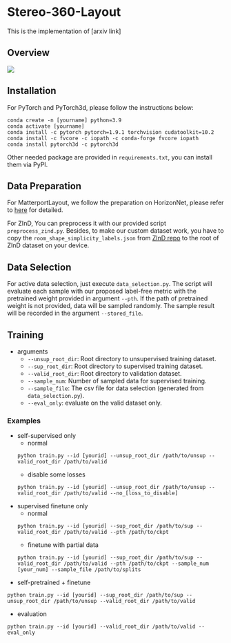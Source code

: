 # Stereo-360-Layout
This is the implementation of [arxiv link]

## Overview
![](https://i.imgur.com/fOyeHXW.jpg)

## Installation
For PyTorch and PyTorch3d, please follow the instructions below:
```
conda create -n [yourname] python=3.9
conda activate [yourname]
conda install -c pytorch pytorch=1.9.1 torchvision cudatoolkit=10.2
conda install -c fvcore -c iopath -c conda-forge fvcore iopath
conda install pytorch3d -c pytorch3d
```
Other needed package are provided in `requirements.txt`, you can install them via PyPI.

## Data Preparation
For MatterportLayout, we follow the preparation on HorizonNet, please refer to [here](https://github.com/sunset1995/HorizonNet/blob/master/README_PREPARE_DATASET.md) for detailed.

For ZInD, You can preprocess it with our provided script `preprocess_zind.py`.
Besides, to make our custom dataset work, you have to copy the `room_shape_simplicity_labels.json` from [ZInD repo](https://github.com/zillow/zind) to the root of ZInD dataset on your device.

## Data Selection
For active data selection, just execute `data_selection.py`. The script will evaluate each sample with our proposed label-free metric with the pretrained weight provided in argument `--pth`. If the path of pretrained weight is not provided, data will be sampled randomly. The sample result will be recorded in the argument `--stored_file`.

## Training
- arguments
    - `--unsup_root_dir`: Root directory to unsupervised training dataset.
    - `--sup_root_dir`: Root directory to supervised training dataset. 
    - `--valid_root_dir`: Root directory to validation dataset.
    - `--sample_num`: Number of sampled data for supervised training.
    - `--sample_file`: The csv file for data selection (generated from `data_selection.py`).
    - `--eval_only`: evaluate on the valid dataset only.

### Examples
- self-supervised only
    - normal
    ```
    python train.py --id [yourid] --unsup_root_dir /path/to/unsup --valid_root_dir /path/to/valid
    ```
    - disable some losses
    ```
    python train.py --id [yourid] --unsup_root_dir /path/to/unsup --valid_root_dir /path/to/valid --no_[loss_to_disable]
    ```
- supervised finetune only
    - normal
    ```
    python train.py --id [yourid] --sup_root_dir /path/to/sup --valid_root_dir /path/to/valid --pth /path/to/ckpt
    ```
    - finetune with partial data
    ```
    python train.py --id [yourid] --sup_root_dir /path/to/sup --valid_root_dir /path/to/valid --pth /path/to/ckpt --sample_num [your_num] --sample_file /path/to/splits
    ```
- self-pretrained + finetune
```
python train.py --id [yourid] --sup_root_dir /path/to/sup --unsup_root_dir /path/to/unsup --valid_root_dir /path/to/valid
```
- evaluation
```
python train.py --id [yourid] --valid_root_dir /path/to/valid --eval_only
```

